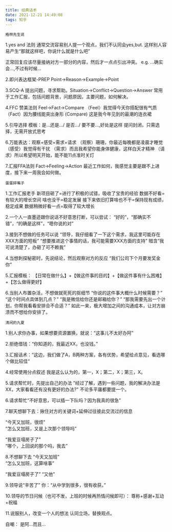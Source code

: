 ```yaml
---
title: 经典话术
date: 2021-12-21 14:49:08
tags: 知乎
---
```


`格林先生说`

1.yes and 法则
通常交流容易别人提一个观点，我们不认同会yes,but. 这样别人容易产生“那就这样吧，你说什么就是什么吧”

正常回复应该尽量接纳对方一部分的内容，然后才一点点引出冲突。
e.g. ...确实会...,不过有时候...

2.即兴表达框架-PREP
Point->Reason->Example->Point

3.SCQ-A 
提出问题，寻求帮助。Situation->Conflict->Question->Answer
常用于工作汇报，包括问题背景，问题原因，主要问题，如何解决。

4.FFC 赞美法则
Feel->Fact->Compare
（Feel）我觉得今天你搭配很有气质
（Fact）因为腰线能突出身形
(Compare) 这是我今年见到的最潮的连衣裙

5.引导选择
模板：是...还是.../ 是否.../ 要不要...,好处是这样
提问封闭，只需选择，无需开放式思考

6.万能表达：观察+感受+需求+请求
（观察）珊珊，你最近每晚都是凌晨才睡觉
（感受）我觉得有干扰
（需求）而且我希望你能身体健康，这样白天才精神
（请求）所以希望明天开始，能不能11点准时关灯

7.汇报FFA法则
Fact->Feeling->Action
最近工作如何，我感觉主要是跟不上进度，接下来一周我会如何做。


`蛋蛋碎嘴子`

1.工作汇报老手
新项目砸了=进行了积极的试错，吸收了宝贵的经验
数据不好看=有较大的增长空间
啥也没干=稳定发展
接下来依旧打算啥也不干=保持现有成绩，稳定成果
数据稍微好看一点=取得了较大增长

2.一个人一直墨迹跟你说话不好意思打断，可以尝试：
“好的”，“那确实不错”，“的确是这样”，“嗯你说的对”

3.接到不想做的任务可以说
“领导，我仔细看了一下这个需求，我这里可能存在XXX方面的短板”
“想要推进这个事情的话，我可能需要XXX方面的支持”
暗含“我可说清楚了，办砸了可不赖我”

4.当想刺探秘密时，先说结论，然后观察对方的反应
“我们公司下个月要发奖金你”

5.汇报模板：
【日常在做什么】+【做这件事的目的】+【做这件事有什么困难】+【怎么做得更好】

6.当别人布置杂活，不想做就死死的抠细节
“你说的这件事大概什么时候需要？”
“这个时间点具体到几点？”
“我是微信给你还是邮箱给你？”
“那我需要先出一个计划，你帮我看看安排合不合适？”
如此一来，极大增加之间的沟通成本，让对方崩溃而不想给你安排了。

`清闲的九夏`

1.别人求你办事，如果想要资源置换，就说：“这事儿不太好办阿”

2.拒绝借钱：“你知道的，我最近XX，也没钱。”

3.汇报话术：”这边，我们做了A，B两种方案，各有优势，希望给点意见，看选哪个做比较佳“

4.经常使用分点叙述
我是这么认为的，第一，X；第二，X；第三，X。

5.请求帮忙时，先提出自己的办法
”经过了解，遇到一些问题，我的解决办法是XX，大家看看还有没有更好的办法?"
不论多平庸都要提一个。

6.请求帮忙“不好意思，可以插一下队吗？因为我真的很急”

7.聊天想聊下去：揪住对方的关键词+延伸过往彼此交流过的信息

“今天又加班，很烦”  
“怎么又加班，又是上次那个领导吗”


“我爱豆塌房子了”  
“哪个，上回说的那个吗，我去”


8.不想聊下去
“今天又加班”  
“怎么又加班，这算啥事”

“我爱豆塌房子了” 
“又他”

9.领导说“辛苦了” 
你：“从中学到很多，很有收获。”

10.领导的节日问候（也可不发，上班的时候再热情问候即可）：
尊称+感谢+互动+祝福

11.说服别人，改变一个人的想法
认同立场，替换观点。

自嘲： 是阿...而且...




